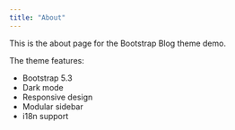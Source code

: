 ```yaml
---
title: "About"
---
```


This is the about page for the Bootstrap Blog theme demo.

The theme features:
- Bootstrap 5.3
- Dark mode
- Responsive design
- Modular sidebar
- i18n support